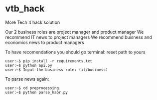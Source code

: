 # vtb_hack
More Tech 4 hack solution 

Our 2 business roles are project manager and product manager
We recommend IT news to project managers 
We recommend buisness and economics news to product managers

To have recomendations you should go terminal:
reset path to yours

```console
user:~$ pip install -r requirements.txt
user:~$ python api.py
user:~$ Input the business role: (it/business)
````

To parse news again:
```console
user:~$ cd preprocessing
user:~$ python parse_habr.py

```
